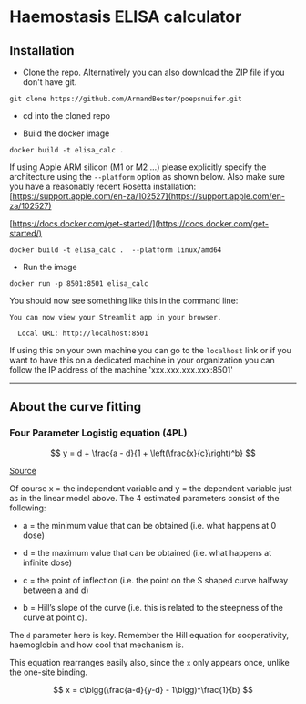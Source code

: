 # Haemostasis ELISA calculator

## Installation

* Clone the repo. Alternatively you can also download the ZIP file if you don't have git.

```
git clone https://github.com/ArmandBester/poepsnuifer.git
```
  
* cd into the cloned repo

* Build the docker image

```
docker build -t elisa_calc .
```

If using Apple ARM silicon (M1 or M2 ...) please explicitly specify the architecture using the `--platform` option as shown below. Also make sure you have a reasonably recent Rosetta installation: [https://support.apple.com/en-za/102527](https://support.apple.com/en-za/102527)

[https://docs.docker.com/get-started/](https://docs.docker.com/get-started/)

```
docker build -t elisa_calc .  --platform linux/amd64
```

* Run the image
  
```
docker run -p 8501:8501 elisa_calc
```

You should now see something like this in the command line:

```
You can now view your Streamlit app in your browser.

  Local URL: http://localhost:8501

```

If using this on your own machine you can go to the `localhost` link or if you want to have this on a dedicated machine in your organization you can follow the IP address of the machine 'xxx.xxx.xxx.xxx:8501'

---

## About the curve fitting

### Four Parameter Logistig equation (4PL)

$$
y = d + \frac{a - d}{1 + \left(\frac{x}{c}\right)^b}
$$

[Source](https://www.myassays.com/four-parameter-logistic-regression.html)

Of course x = the independent variable and y = the dependent variable just as in the linear model above. The 4 estimated parameters consist of the following:

* a = the minimum value that can be obtained (i.e. what happens at 0 dose)

* d = the maximum value that can be obtained (i.e. what happens at infinite dose)

* c = the point of inflection (i.e. the point on the S shaped curve halfway between a and d)

* b = Hill’s slope of the curve (i.e. this is related to the steepness of the curve at point c).

The `d` parameter here is key. Remember the Hill equation for cooperativity, haemoglobin and how cool that mechanism is.

This equation rearranges easily also, since the `x` only appears once, unlike the one-site binding.

$$
x = c\bigg(\frac{a-d}{y-d} - 1\bigg)^\frac{1}{b}
$$






